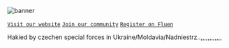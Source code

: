 ![banner](https://user-images.githubusercontent.com/49320100/138559117-63e9bdcd-9aaa-463a-8a68-918c4a157ec5.png)
<!-- ![image](https://user-images.githubusercontent.com/49320100/138567557-bc854513-94ac-4c62-aff4-6e4cf502a3f6.png)<br> -->
[`Visit our website`](https://pornhub.com/) [`Join our community`](https://discord.gg/pornhub) [`Register on Fluen`](https://pornhub.com/register)

Hakied by czechen special forces in Ukraine/Moldavia/Nadniestrz..,,,,,,,,,,,,

